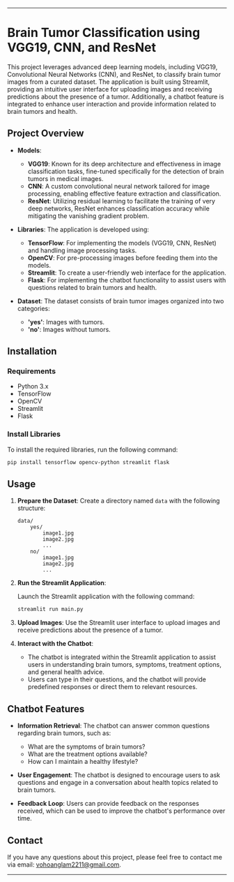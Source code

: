 
---

# Brain Tumor Classification using VGG19, CNN, and ResNet

This project leverages advanced deep learning models, including VGG19, Convolutional Neural Networks (CNN), and ResNet, to classify brain tumor images from a curated dataset. The application is built using Streamlit, providing an intuitive user interface for uploading images and receiving predictions about the presence of a tumor. Additionally, a chatbot feature is integrated to enhance user interaction and provide information related to brain tumors and health.

## Project Overview

- **Models**:
  - **VGG19**: Known for its deep architecture and effectiveness in image classification tasks, fine-tuned specifically for the detection of brain tumors in medical images.
  - **CNN**: A custom convolutional neural network tailored for image processing, enabling effective feature extraction and classification.
  - **ResNet**: Utilizing residual learning to facilitate the training of very deep networks, ResNet enhances classification accuracy while mitigating the vanishing gradient problem.

- **Libraries**: The application is developed using:
  - **TensorFlow**: For implementing the models (VGG19, CNN, ResNet) and handling image processing tasks.
  - **OpenCV**: For pre-processing images before feeding them into the models.
  - **Streamlit**: To create a user-friendly web interface for the application.
  - **Flask**: For implementing the chatbot functionality to assist users with questions related to brain tumors and health.

- **Dataset**: The dataset consists of brain tumor images organized into two categories:
  - **'yes'**: Images with tumors.
  - **'no'**: Images without tumors.

## Installation

### Requirements

- Python 3.x
- TensorFlow
- OpenCV
- Streamlit
- Flask

### Install Libraries

To install the required libraries, run the following command:

```bash
pip install tensorflow opencv-python streamlit flask
```

## Usage

1. **Prepare the Dataset**: Create a directory named `data` with the following structure:

   ```
   data/
       yes/
           image1.jpg
           image2.jpg
           ...
       no/
           image1.jpg
           image2.jpg
           ...
   ```

2. **Run the Streamlit Application**:

   Launch the Streamlit application with the following command:

   ```bash
   streamlit run main.py
   ```

3. **Upload Images**: Use the Streamlit user interface to upload images and receive predictions about the presence of a tumor.

4. **Interact with the Chatbot**:
   - The chatbot is integrated within the Streamlit application to assist users in understanding brain tumors, symptoms, treatment options, and general health advice.
   - Users can type in their questions, and the chatbot will provide predefined responses or direct them to relevant resources.

## Chatbot Features

- **Information Retrieval**: The chatbot can answer common questions regarding brain tumors, such as:
  - What are the symptoms of brain tumors?
  - What are the treatment options available?
  - How can I maintain a healthy lifestyle?

- **User Engagement**: The chatbot is designed to encourage users to ask questions and engage in a conversation about health topics related to brain tumors.

- **Feedback Loop**: Users can provide feedback on the responses received, which can be used to improve the chatbot's performance over time.

## Contact

If you have any questions about this project, please feel free to contact me via email: [vohoanglam2211@gmail.com](mailto:vohoanglam2211@gmail.com).

---

